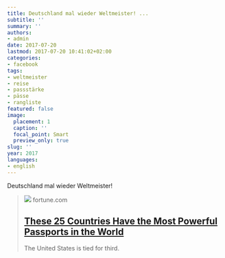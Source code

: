 ```yaml
---
title: Deutschland mal wieder Weltmeister! ...
subtitle: ''
summary: ''
authors:
- admin
date: 2017-07-20
lastmod: 2017-07-20 10:41:02+02:00
categories:
- facebook
tags:
- weltmeister
- reise
- passstärke
- pässe
- rangliste
featured: false
image:
  placement: 1
  caption: ''
  focal_point: Smart
  preview_only: true
slug: ''
year: 2017
languages:
- english
---
```


Deutschland mal wieder Weltmeister!
> [![](https://content.fortune.com/wp-content/uploads/2017/02/gettyimages-80113734.jpg?resize=1200,600)](http://fortune.com/2017/04/11/most-powerful-passports-passport-index/)
> fortune.com
> ## [These 25 Countries Have the Most Powerful Passports in the World](http://fortune.com/2017/04/11/most-powerful-passports-passport-index/)
>
>The United States is tied for third.